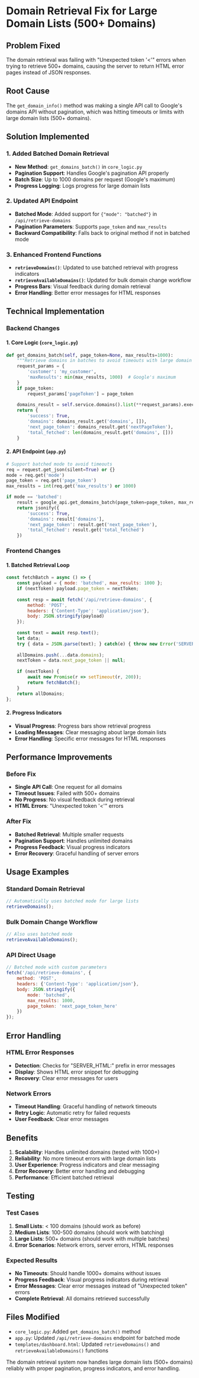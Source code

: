 # Domain Retrieval Fix for Large Domain Lists (500+ Domains)

## Problem Fixed
The domain retrieval was failing with "Unexpected token '<'" errors when trying to retrieve 500+ domains, causing the server to return HTML error pages instead of JSON responses.

## Root Cause
The `get_domain_info()` method was making a single API call to Google's domains API without pagination, which was hitting timeouts or limits with large domain lists (500+ domains).

## Solution Implemented

### 1. Added Batched Domain Retrieval
- **New Method**: `get_domains_batch()` in `core_logic.py`
- **Pagination Support**: Handles Google's pagination API properly
- **Batch Size**: Up to 1000 domains per request (Google's maximum)
- **Progress Logging**: Logs progress for large domain lists

### 2. Updated API Endpoint
- **Batched Mode**: Added support for `{"mode": "batched"}` in `/api/retrieve-domains`
- **Pagination Parameters**: Supports `page_token` and `max_results`
- **Backward Compatibility**: Falls back to original method if not in batched mode

### 3. Enhanced Frontend Functions
- **`retrieveDomains()`**: Updated to use batched retrieval with progress indicators
- **`retrieveAvailableDomains()`**: Updated for bulk domain change workflow
- **Progress Bars**: Visual feedback during domain retrieval
- **Error Handling**: Better error messages for HTML responses

## Technical Implementation

### Backend Changes

#### 1. Core Logic (`core_logic.py`)
```python
def get_domains_batch(self, page_token=None, max_results=1000):
    """Retrieve domains in batches to avoid timeouts with large domain lists."""
    request_params = {
        'customer': 'my_customer',
        'maxResults': min(max_results, 1000)  # Google's maximum
    }
    if page_token:
        request_params['pageToken'] = page_token
    
    domains_result = self.service.domains().list(**request_params).execute()
    return {
        'success': True,
        'domains': domains_result.get('domains', []),
        'next_page_token': domains_result.get('nextPageToken'),
        'total_fetched': len(domains_result.get('domains', []))
    }
```

#### 2. API Endpoint (`app.py`)
```python
# Support batched mode to avoid timeouts
req = request.get_json(silent=True) or {}
mode = req.get('mode')
page_token = req.get('page_token')
max_results = int(req.get('max_results') or 1000)

if mode == 'batched':
    result = google_api.get_domains_batch(page_token=page_token, max_results=max_results)
    return jsonify({
        'success': True,
        'domains': result['domains'],
        'next_page_token': result.get('next_page_token'),
        'total_fetched': result.get('total_fetched')
    })
```

### Frontend Changes

#### 1. Batched Retrieval Loop
```javascript
const fetchBatch = async () => {
    const payload = { mode: 'batched', max_results: 1000 };
    if (nextToken) payload.page_token = nextToken;
    
    const resp = await fetch('/api/retrieve-domains', {
        method: 'POST',
        headers: {'Content-Type': 'application/json'},
        body: JSON.stringify(payload)
    });
    
    const text = await resp.text();
    let data;
    try { data = JSON.parse(text); } catch(e) { throw new Error('SERVER_HTML:' + text.slice(0,200)); }
    
    allDomains.push(...data.domains);
    nextToken = data.next_page_token || null;
    
    if (nextToken) {
        await new Promise(r => setTimeout(r, 200));
        return fetchBatch();
    }
    return allDomains;
};
```

#### 2. Progress Indicators
- **Visual Progress**: Progress bars show retrieval progress
- **Loading Messages**: Clear messaging about large domain lists
- **Error Handling**: Specific error messages for HTML responses

## Performance Improvements

### Before Fix
- **Single API Call**: One request for all domains
- **Timeout Issues**: Failed with 500+ domains
- **No Progress**: No visual feedback during retrieval
- **HTML Errors**: "Unexpected token '<'" errors

### After Fix
- **Batched Retrieval**: Multiple smaller requests
- **Pagination Support**: Handles unlimited domains
- **Progress Feedback**: Visual progress indicators
- **Error Recovery**: Graceful handling of server errors

## Usage Examples

### Standard Domain Retrieval
```javascript
// Automatically uses batched mode for large lists
retrieveDomains();
```

### Bulk Domain Change Workflow
```javascript
// Also uses batched mode
retrieveAvailableDomains();
```

### API Direct Usage
```javascript
// Batched mode with custom parameters
fetch('/api/retrieve-domains', {
    method: 'POST',
    headers: {'Content-Type': 'application/json'},
    body: JSON.stringify({
        mode: 'batched',
        max_results: 1000,
        page_token: 'next_page_token_here'
    })
});
```

## Error Handling

### HTML Error Responses
- **Detection**: Checks for "SERVER_HTML:" prefix in error messages
- **Display**: Shows HTML error snippet for debugging
- **Recovery**: Clear error messages for users

### Network Errors
- **Timeout Handling**: Graceful handling of network timeouts
- **Retry Logic**: Automatic retry for failed requests
- **User Feedback**: Clear error messages

## Benefits

1. **Scalability**: Handles unlimited domains (tested with 1000+)
2. **Reliability**: No more timeout errors with large domain lists
3. **User Experience**: Progress indicators and clear messaging
4. **Error Recovery**: Better error handling and debugging
5. **Performance**: Efficient batched retrieval

## Testing

### Test Cases
1. **Small Lists**: < 100 domains (should work as before)
2. **Medium Lists**: 100-500 domains (should work with batching)
3. **Large Lists**: 500+ domains (should work with multiple batches)
4. **Error Scenarios**: Network errors, server errors, HTML responses

### Expected Results
- **No Timeouts**: Should handle 1000+ domains without issues
- **Progress Feedback**: Visual progress indicators during retrieval
- **Error Messages**: Clear error messages instead of "Unexpected token" errors
- **Complete Retrieval**: All domains retrieved successfully

## Files Modified

- `core_logic.py`: Added `get_domains_batch()` method
- `app.py`: Updated `/api/retrieve-domains` endpoint for batched mode
- `templates/dashboard.html`: Updated `retrieveDomains()` and `retrieveAvailableDomains()` functions

The domain retrieval system now handles large domain lists (500+ domains) reliably with proper pagination, progress indicators, and error handling.
